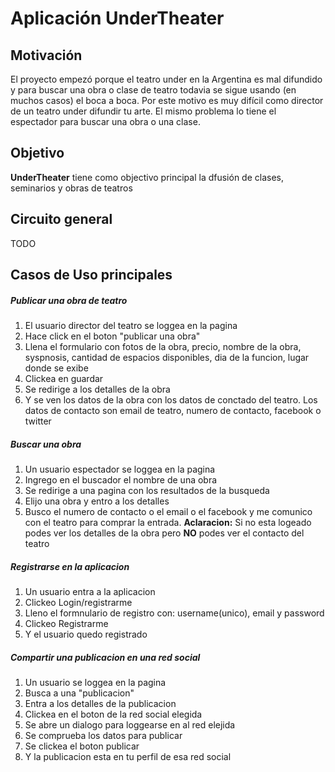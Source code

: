# Aplicación UnderTheater
## Motivación
El proyecto empezó porque el teatro under en la Argentina es mal difundido y para buscar una obra o clase de teatro todavia se sigue usando (en muchos casos) el boca a boca. Por este motivo es muy difícil como director de un teatro under difundir  tu arte. El mismo problema lo tiene el espectador para buscar una obra o una clase.

## Objetivo

**UnderTheater** tiene como objectivo principal la dfusión de clases, seminarios y obras de teatros 

## Circuito general
TODO

## Casos de Uso principales 

##### Publicar una obra de teatro
1. El usuario director del teatro se loggea en la pagina 
2. Hace click en el boton "publicar una obra"
3. Llena el formulario con fotos de la obra, precio, nombre de la obra, syspnosis, cantidad de espacios disponibles, dia de la funcion, lugar donde se exibe
4.  Clickea en guardar
5.  Se redirige a los detalles de la obra
6.  Y se ven los datos de la obra con los datos de conctado del teatro. Los datos de contacto son email de teatro, numero de contacto, facebook o twitter

##### Buscar una obra
1. Un usuario espectador se loggea en la pagina
2. Ingrego en el buscador el nombre de una obra
3. Se redirige a una pagina con los resultados de la busqueda
4. Elijo una obra y entro a los detalles
5. Busco el numero de contacto o el email o el facebook y me comunico con el teatro para comprar la entrada. **Aclaracion:** Si no esta logeado podes ver los detalles de la obra pero **NO** podes ver el contacto del teatro

##### Registrarse en la  aplicacion
1. Un usuario entra a la aplicacion
2. Clickeo Login/registrarme
3. Lleno el formnulario de registro con: username(unico), email y password
4. Clickeo Registrarme
5. Y el usuario quedo registrado

##### Compartir una publicacion en una red social
1. Un usuario se loggea en la pagina 
2. Busca a una "publicacion"
3. Entra a los detalles de la publicacion
4. Clickea en el boton de la red social elegida
5. Se abre un dialogo para loggearse en al red elejida
6. Se comprueba los datos para publicar
7. Se clickea el boton publicar
8. Y la publicacion esta en tu perfil de esa red social

